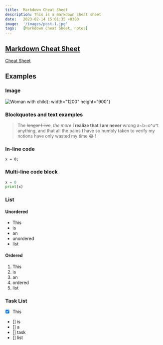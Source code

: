 ```yaml
---
title:  Markdown Cheat Sheet
description: This is a markdown cheat sheet
date:   2023-02-14 15:01:35 +0300
image:  '/images/post-1.jpg'
tags:   [Markdown Cheat Sheet, notes]
---
```




## [Markdown Cheat Sheet](https://www.markdownguide.org/cheat-sheet/)

[Cheat Sheet](https://www.markdownguide.org/cheat-sheet/)

## Examples

### Image

![Woman with child](/images/image-example-1.jpg){: width="1200" height="900"}

### Blockquotes and text examples

> The ~~longer I live~~, *the more* **I realize that I am never** wrong a~b~o^u^t anything, and that all the pains I have so humbly taken to verify my notions have only wasted my time :joy: \!

### In-line code

`x = 0;`

### Multi-line code block

```python
x = 0
print(x)
```

### List

#### Unordered

- This
- is
- an
- unordered
- list

#### Ordered

1. This
1. is
1. an
1. ordered
1. list


### Task List

- [x] This
- [] is
- [] a
- [] task
- [] list
